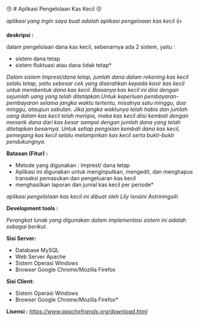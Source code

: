 :kissing_closed_eyes: # Aplikasi Pengelolaan Kas Kecil :kissing_closed_eyes:

*aplikasi yang ingin saya buat adalah aplikasi pengeloaan kas kecil* :+1:

**deskripsi :**

dalam pengelolaan dana kas kecil, sebenarnya ada 2 sistem, yaitu :
* sistem dana tetap 
* sistem fluktuasi atau dana tidak tetap*

*Dalam sistem Imprest/dana tetap, jumlah dana dalam rekening kas kecil selalu tetap, yaitu sebesar cek yang diserahkan kepada kasir kas kecil untuk membentuk dana kas kecil. Biasanya kas kecil ini diisi dengan sejumlah uang yang telah ditetapkan.Untuk keperluan pembayaran-pembayaran selama jangka waktu tertentu, misalnya satu minggu, dua minggu, ataupun sebulan. Jika jangka waktunya telah habis dan jumlah uang dalam kas kecil telah menipis, maka kas kecil diisi kembali dengan menarik dana dari kas besar sampai dengan jumlah dana yang telah ditetapkan besarnya. Untuk setiap pengisian kembali dana kas kecil, pemegang kas kecil selalu melampirkan kas kecil serta bukti-bukti pendukungnya.*

**Batasan (Fitur) :** 

- Metode yang digunakan : Imprest/ dana tetap 
- Aplikasi ini digunakan untuk menginputkan, mengedit, dan menghapus transaksi pemasukan dan pengeluaran kas kecil
- menghasilkan laporan dan jurnal kas kecil per periode*

*aplikasi pengelolaan kas kecil ini dibuat oleh Lily Isnaini Astriningsih*

**Development tools :**

*Perangkat lunak yang digunakan dalam implementasi sistem ini adalah sebagai berikut.* 

**Sisi Server:**
- Database MySQL 
- Web Server Apache 
- Sistem Operasi Windows 
- Browser Google Chrome/Mozilla Firefox

**Sisi Client:** 
- Sistem Operasi Windows 
- Browser Google Chrome/Mozilla Firefox*

**Lisensi :**
*https://www.apachefriends.org/download.html*

